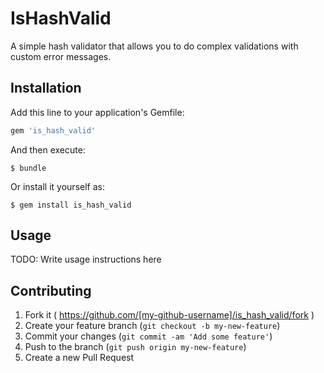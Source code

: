 # IsHashValid

A simple hash validator that allows you to do complex validations with custom error messages.

## Installation

Add this line to your application's Gemfile:

```ruby
gem 'is_hash_valid'
```

And then execute:

    $ bundle

Or install it yourself as:

    $ gem install is_hash_valid

## Usage

TODO: Write usage instructions here

## Contributing

1. Fork it ( https://github.com/[my-github-username]/is_hash_valid/fork )
2. Create your feature branch (`git checkout -b my-new-feature`)
3. Commit your changes (`git commit -am 'Add some feature'`)
4. Push to the branch (`git push origin my-new-feature`)
5. Create a new Pull Request
